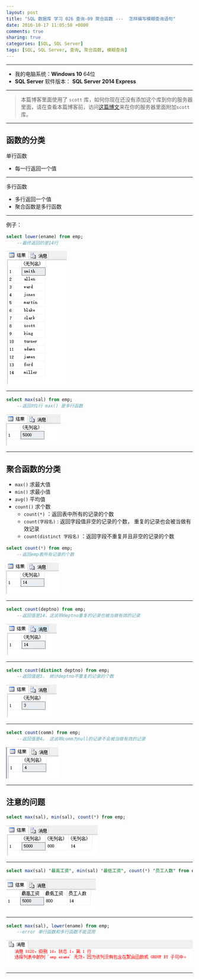 ```yaml
---
layout: post
title: "SQL 数据库 学习 026 查询-09 聚合函数 ---  怎样编写模糊查询语句"
date: 2016-10-17 11:05:58 +0800
comments: true
sharing: true
categories: [SQL, SQL Server]
tags: [SQL, SQL Server, 查询, 聚合函数, 模糊查询]
---
```




---

* 我的电脑系统：**Windows  10** 64位
* **SQL Server** 软件版本： **SQL Server 2014 Express**

---

> 本篇博客里面使用了 `scott` 库，如何你现在还没有添加这个库到你的服务器里面，请在查看本篇博客前，访问[这篇博文](http://www.aobosir.com/blog/2016/10/16/SQL-Learning-016-how-to-attach-a-database/)来在你的服务器里面附加`scott`库。

---


## 函数的分类


单行函数

* 每一行返回一个值

---

多行函数

* 多行返回一个值
* 聚合函数是多行函数

---

例子：

```sql
select lower(ename) from emp;
	--最终返回的是14行
```

![Alt text](/images/2016-10-17-SQL-Learning-026-Query-09-aggregate-function-fuzzy-query/1476672968757.png)

---

```sql
select max(sal) from emp;
	--返回时1行 max() 是多行函数
```

![Alt text](/images/2016-10-17-SQL-Learning-026-Query-09-aggregate-function-fuzzy-query/1476672998766.png)


---

## 聚合函数的分类

* `max()` 求最大值
* `min()` 求最小值
* `avg()` 平均值
* `count()` 求个数
	* `count(*)` ：返回表中所有的记录的个数
	* `count(字段名)` : 返回字段值非空的记录的个数， 重复的记录也会被当做有效记录
	* `count(distinct 字段名)` ：返回字段不重复并且非空的记录的个数

```sql
select count(*) from emp;
	--返回emp表所有记录的个数
```

![Alt text](/images/2016-10-17-SQL-Learning-026-Query-09-aggregate-function-fuzzy-query/1476673037243.png)


---

```sql
select count(deptno) from emp;
	--返回值是14，这说明deptno重复的记录也被当做有效的记录
```

![Alt text](/images/2016-10-17-SQL-Learning-026-Query-09-aggregate-function-fuzzy-query/1476673083683.png)

---


```sql
select count(distinct deptno) from emp;
	--返回值是3， 统计deptno不重复的记录的个数
```

![Alt text](/images/2016-10-17-SQL-Learning-026-Query-09-aggregate-function-fuzzy-query/1476673123560.png)


---

```sql
select count(comm) from emp;
	--返回值是4。 这说明comm为null的记录不会被当做有效的记录
```

![Alt text](/images/2016-10-17-SQL-Learning-026-Query-09-aggregate-function-fuzzy-query/1476673148684.png)

---

## 注意的问题

```sql
select max(sal), min(sal), count(*) from emp;
```

![Alt text](/images/2016-10-17-SQL-Learning-026-Query-09-aggregate-function-fuzzy-query/1476673188904.png)

---

```sql
select max(sal) "最高工资", min(sal) "最低工资", count(*) "员工人数" from emp;
```

![Alt text](/images/2016-10-17-SQL-Learning-026-Query-09-aggregate-function-fuzzy-query/1476673238975.png)

---

```sql
select max(sal), lower(ename) from emp;
	--error 单行函数和多行函数不能混用
```

![Alt text](/images/2016-10-17-SQL-Learning-026-Query-09-aggregate-function-fuzzy-query/1476673278431.png)


---






















